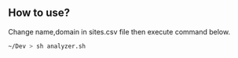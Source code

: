 ## How to use?

Change name,domain in sites.csv file then execute command below.

```bash
~/Dev > sh analyzer.sh
```
